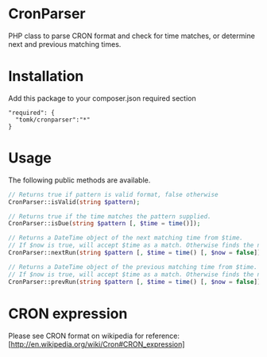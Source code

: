 CronParser
==========

PHP class to parse CRON format and check for time matches, or determine next and previous matching times.

Installation
============

Add this package to your composer.json required section

```
"required": {
  "tomk/cronparser":"*"
}
```

Usage
=====

The following public methods are available.

```php
// Returns true if pattern is valid format, false otherwise
CronParser::isValid(string $pattern);

// Returns true if the time matches the pattern supplied.
CronParser::isDue(string $pattern [, $time = time()]);

// Returns a DateTime object of the next matching time from $time.
// If $now is true, will accept $time as a match. Otherwise finds the next match in the future.
CronParser::nextRun(string $pattern [, $time = time() [, $now = false]]);

// Returns a DateTime object of the previous matching time from $time.
// If $now is true, will accept $time as a match. Otherwise finds the next match in the past.
CronParser::prevRun(string $pattern [, $time = time() [, $now = false]]);
```

CRON expression
===============

Please see CRON format on wikipedia for reference: [http://en.wikipedia.org/wiki/Cron#CRON_expression]
